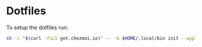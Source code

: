 # Dotfiles

To setup the dotfiles run:

```sh
sh -c "$(curl -fsLS get.chezmoi.io)" -- -b $HOME/.local/bin init --apply haroldojunios
```
